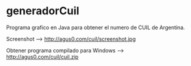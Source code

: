 # generadorCuil
Programa grafico en Java para obtener el numero de CUIL de Argentina.

Screenshot --> http://agus0.com/cuil/screenshot.jpg

Obtener programa compilado para Windows --> http://agus0.com/cuil/cuil.zip
